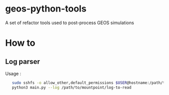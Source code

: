 # geos-python-tools
A set of refactor tools used to post-process GEOS simulations

How to
=======

Log parser
----------

Usage :
```bash
   sudo sshfs -o allow_other,default_permissions $USER@hostname:/path/to/logs /path/to/mountpoint
   python3 main.py --log /path/to/mountpoint/log-to-read
```
